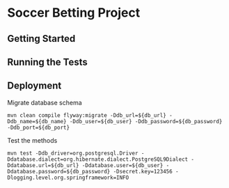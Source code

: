 # Soccer Betting Project

## Getting Started

## Running the Tests

## Deployment

Migrate database schema
```
mvn clean compile flyway:migrate -Ddb_url=${db_url} -Ddb_name=${db_name} -Ddb_user=${db_user} -Ddb_password=${db_password} -Ddb_port=${db_port}

```

Test the methods
```
mvn test -Ddb_driver=org.postgresql.Driver -Ddatabase.dialect=org.hibernate.dialect.PostgreSQL9Dialect -Ddatabase.url=${db_url} -Ddatabase.user=${db_user} -Ddatabase.password=${db_password} -Dsecret.key=123456 -Dlogging.level.org.springframework=INFO 
```

